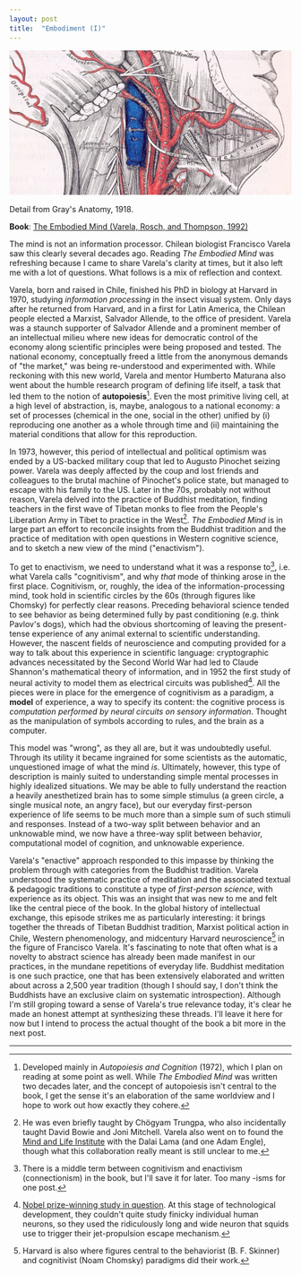 ```yaml
---
layout: post
title:  "Embodiment (I)"
---
```


![Arteries](/assets/images/gray_arteries.jpg)
<figcaption>Detail from Gray's Anatomy, 1918. </figcaption>

**Book**: [The Embodied Mind (Varela, Rosch, and Thompson, 1992)](https://mitpress.mit.edu/9780262720212/the-embodied-mind/)

The mind is not an information processor. Chilean biologist Francisco Varela saw this clearly several decades ago. Reading *The Embodied Mind* was refreshing because I came to share Varela's clarity at times, but it also left me with a lot of questions. What follows is a mix of reflection and context.

Varela, born and raised in Chile, finished his PhD in biology at Harvard in 1970, studying *information processing* in the insect visual system. Only days after he returned from Harvard, and in a first for Latin America, the Chilean people elected a Marxist, Salvador Allende, to the office of president. Varela was a staunch supporter of Salvador Allende and a prominent member of an intellectual milieu where new ideas for democratic control of the economy along scientific principles were being proposed and tested. The national economy, conceptually freed a little from the anonymous demands of "the market," was being re-understood and experimented with. While reckoning with this new world, Varela and mentor Humberto Maturana also went about the humble research program of defining life itself, a task that led them to the notion of **autopoiesis**[^1]. Even the most primitive living cell, at a high level of abstraction, is, maybe, analogous to a national economy: a set of processes (chemical in the one, social in the other) unified by (i) reproducing one another as a whole through time and (ii) maintaining the material conditions that allow for this reproduction.

In 1973, however, this period of intellectual and political optimism was ended by a US-backed military coup that led to Augusto Pinochet seizing power. Varela was deeply affected by the coup and lost friends and colleagues to the brutal machine of Pinochet's police state, but managed to escape with his family to the US. Later in the 70s, probably not without reason, Varela delved into the practice of Buddhist meditation, finding teachers in the first wave of Tibetan monks to flee from the People's Liberation Army in Tibet to practice in the West[^2]. *The Embodied Mind* is in large part an effort to reconcile insights from the Buddhist tradition and the practice of meditation with open questions in Western cognitive science, and to sketch a new view of the mind ("enactivism").

To get to enactivism, we need to understand what it was a response to[^3], i.e. what Varela calls "cognitivism", and why *that* mode of thinking arose in the first place. Cognitivism, or, roughly, the idea of the information-processing mind, took hold in scientific circles by the 60s (through figures like Chomsky) for perfectly clear reasons. Preceding behavioral science tended to see behavior as being determined fully by past conditioning (e.g. think Pavlov's dogs), which had the obvious shortcoming of leaving the present-tense experience of any animal external to scientific understanding. However, the nascent fields of neuroscience and computing provided for a way to talk about this experience in scientific language: cryptographic advances necessitated by the Second World War had led to Claude Shannon's mathematical theory of information, and in 1952 the first study of neural activity to model them as electrical circuits was published[^4]. All the pieces were in place for the emergence of cognitivism as a paradigm, a **model** of experience, a way to specify its content: the cognitive process is *computation performed by neural circuits on sensory information*. Thought as the manipulation of symbols according to rules, and the brain as a computer.

This model was "wrong", as they all are, but it was undoubtedly useful. Through its utility it became ingrained for some scientists as the automatic, unquestioned image of what the mind *is*. Ultimately, however, this type of description is mainly suited to understanding simple mental processes in highly idealized situations. We may be able to fully understand the reaction a heavily anesthetized brain has to some simple stimulus (a green circle, a single musical note, an angry face), but our everyday first-person experience of life seems to be much more than a simple sum of such stimuli and responses. Instead of a two-way split between behavior and an unknowable mind, we now have a three-way split between behavior, computational model of cognition, and unknowable experience.

Varela's "enactive" approach responded to this impasse by thinking the problem through with categories from the Buddhist tradition. Varela understood the systematic practice of meditation and the associated textual & pedagogic traditions to constitute a type of *first-person science*, with experience as its object. This was an insight that was new to me and felt like the central piece of the book. In the global history of intellectual exchange, this episode strikes me as particularly interesting: it brings together the threads of Tibetan Buddhist tradition, Marxist political action in Chile, Western phenomenology, and midcentury Harvard neuroscience[^5] in the figure of Francisco Varela. It's fascinating to note that often what is a novelty to abstract science has already been made manifest in our practices, in the mundane repetitions of everyday life. Buddhist meditation is one such practice, one that has been extensively elaborated and written about across a 2,500 year tradition (though I should say, I don't think the Buddhists have an exclusive claim on systematic introspection). Although I'm still groping toward a sense of Varela's true relevance today, it's clear he made an honest attempt at synthesizing these threads. I'll leave it here for now but I intend to process the actual thought of the book a bit more in the next post.

***

[^1]: Developed mainly in *Autopoiesis and Cognition* (1972), which I plan on reading at some point as well. While *The Embodied Mind* was written two decades later, and the concept of autopoiesis isn't central to the book, I get the sense it's an elaboration of the same worldview and I hope to work out how exactly they cohere.

[^2]: He was even briefly taught by Chögyam Trungpa, who also incidentally taught David Bowie and Joni Mitchell. Varela also went on to found the [Mind and Life Institute](https://www.mindandlife.org/about/#history) with the Dalai Lama (and one Adam Engle), though what this collaboration really meant is still unclear to me.

[^3]: There is a middle term between cognitivism and enactivism (connectionism) in the book, but I'll save it for later. Too many -isms for one post.

[^4]:  [Nobel prize-winning study in question](doi:10.1113/jphysiol.1952.sp004764). At this stage of technological development, they couldn't quite study finicky individual human neurons, so they used the ridiculously long and wide neuron that squids use to trigger their jet-propulsion escape mechanism.

[^5]: Harvard is also where figures central to the behaviorist (B. F. Skinner) and cognitivist (Noam Chomsky) paradigms did their work.

